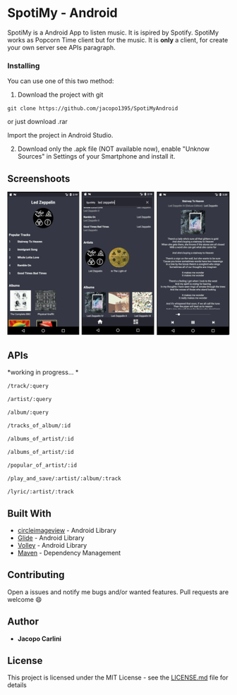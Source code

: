 # SpotiMy - Android

SpotiMy is a Android App to listen music. It is ispired by Spotify.
SpotiMy works as Popcorn Time client but for the music. It is **only** a client, for create your own server see APIs paragraph.


### Installing

You can use one of this two method:

1. Download the project with git 

```
git clone https://github.com/jacopo1395/SpotiMyAndroid
```

or just download .rar

Import the project in Android Studio.

2. Download only the .apk file (NOT available now), enable "Unknow Sources" in Settings of your Smartphone and install it. 


## Screenshoots
![alt tag](https://github.com/jacopo1395/SpotiMyAndroid/blob/master/screenshots/screenshots.png)



## APIs 
*working in progress... *

```
/track/:query
```

```
/artist/:query
```

```
/album/:query
```

```
/tracks_of_album/:id
```

```
/albums_of_artist/:id
```

```
/albums_of_artist/:id
```

```
/popular_of_artist/:id
```

```
/play_and_save/:artist/:album/:track
```

```
/lyric/:artist/:track
```

## Built With

* [circleimageview](https://github.com/hdodenhof/CircleImageView) - Android Library
* [Glide](https://github.com/bumptech/glide) - Android Library
* [Volley](https://github.com/google/volley) - Android Library
* [Maven](https://maven.apache.org/) - Dependency Management


## Contributing

Open a issues and notify me bugs and/or wanted features. 
Pull requests are welcome :smile:

## Author

* **Jacopo Carlini** 


## License

This project is licensed under the MIT License - see the [LICENSE.md](LICENSE.md) file for details



